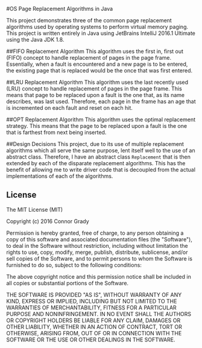 #OS Page Replacement Algorithms in Java

This project demonstrates three of the common page replacement algorithms used by operating systems to perform virtual memory paging. This project is written entirely in Java using JetBrains IntelliJ 2016.1 Ultimate using the Java JDK 1.8.

##FIFO Replacement Algorithm
This algorithm uses the first in, first out (FIFO) concept to handle replacement of pages in the page frame. Essentially, when a fault is encountered and a new page is to be entered, the existing page that is replaced would be the once that was first entered.

##LRU Replacement Algorithm
This algorithm uses the last recently used (LRU) concept to handle replacement of pages in the page frame. This means that page to be replaced upon a fault is the one that, as its name describes, was last used. Therefore, each page in the frame has an age that is incremented on each fault and reset on each hit.

##OPT Replacement Algorithm
This algorithm uses the optimal replacement strategy. This means that the page to be replaced upon a fault is the one that is farthest from next being inserted.

##Design Decisions
This project, due to its use of multiple replacement algorithms which all serve the same purpose, lent itself well to the use of an abstract class. Therefore, I have an abstract class `Replacement` that is then extended by each of the disparate replacement algorithms. This has the benefit of allowing me to write driver code that is decoupled from the actual implementations of each of the algorithms.

## License
The MIT License (MIT)

Copyright (c) 2016 Connor Grady

Permission is hereby granted, free of charge, to any person obtaining a copy
of this software and associated documentation files (the "Software"), to deal
in the Software without restriction, including without limitation the rights
to use, copy, modify, merge, publish, distribute, sublicense, and/or sell
copies of the Software, and to permit persons to whom the Software is
furnished to do so, subject to the following conditions:

The above copyright notice and this permission notice shall be included in all
copies or substantial portions of the Software.

THE SOFTWARE IS PROVIDED "AS IS", WITHOUT WARRANTY OF ANY KIND, EXPRESS OR
IMPLIED, INCLUDING BUT NOT LIMITED TO THE WARRANTIES OF MERCHANTABILITY,
FITNESS FOR A PARTICULAR PURPOSE AND NONINFRINGEMENT. IN NO EVENT SHALL THE
AUTHORS OR COPYRIGHT HOLDERS BE LIABLE FOR ANY CLAIM, DAMAGES OR OTHER
LIABILITY, WHETHER IN AN ACTION OF CONTRACT, TORT OR OTHERWISE, ARISING FROM,
OUT OF OR IN CONNECTION WITH THE SOFTWARE OR THE USE OR OTHER DEALINGS IN THE
SOFTWARE.